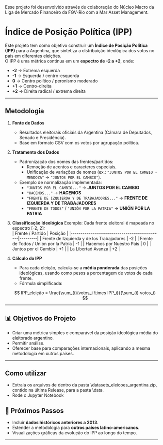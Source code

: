 Esse projeto foi desenvolvido através de colaboração do Núcleo Macro da Liga de Mercado Financeiro da FGV-Rio com a Mar Asset Management.

# Índice de Posição Política (IPP)

Este projeto tem como objetivo construir um **Índice de Posição Política (IPP)** para a Argentina, que sintetiza a distribuição ideológica dos votos no país em diferentes eleições.  
O IPP é uma métrica contínua em um **espectro de -2 a +2**, onde:

- **-2** → Extrema esquerda  
- **-1** → Esquerda / centro-esquerda  
- **0** → Centro político / peronismo moderado  
- **+1** → Centro-direita  
- **+2** → Direita radical / extrema direita  

---

##  Metodologia

1. **Fonte de Dados**  
   - Resultados eleitorais oficiais da Argentina (Câmara de Deputados, Senado e Presidência).  
   - Base em formato CSV com os votos por agrupação política.  

2. **Tratamento dos Dados**  
   - Padronização dos nomes das frentes/partidos:  
     - Remoção de acentos e caracteres especiais.  
     - Unificação de variações de nomes (ex.: `"JUNTOS POR EL CAMBIO - MENDOZA"` → `"JUNTOS POR EL CAMBIO"`).  
   - Exemplo de normalização implementada:  
     - `"JUNTOS POR EL CAMBIO..."` → **JUNTOS POR EL CAMBIO**  
     - `"HACEMOS..."` → **HACEMOS**  
     - `"FRENTE DE IZQUIERDA Y DE TRABAJADORES..."` → **FRENTE DE IZQUIERDA Y DE TRABAJADORES**  
     - `"FRENTE DE TODOS"` / `"UNIÓN POR LA PATRIA"` → **UNIÓN POR LA PATRIA**

3. **Classificação Ideológica** 
   Exemplo:
   Cada frente eleitoral é mapeada no espectro [-2, 2]:  
   | Frente / Partido                              | Posição |
   |-----------------------------------------------|---------|
   | Frente de Izquierda y de los Trabajadores     | -2      |
   | Frente de Todos / Unión por la Patria         | -1      |
   | Hacemos por Nuestro País                      | 0       |
   | Juntos por el Cambio                          | +1      |
   | La Libertad Avanza                            | +2      |

4. **Cálculo do IPP**  
   - Para cada eleição, calcula-se a **média ponderada** das posições ideológicas, usando como pesos a porcentagem de votos de cada frente.  
   - Fórmula simplificada:  

   $$
     IPP_eleição = \frac{\sum_{i}(votos_i \times IPP_i)}{\sum_{i} votos_i}
   $$
---

## 📊 Objetivos do Projeto

- Criar uma métrica simples e comparável da posição ideológica média do eleitorado argentino.  
- Permitir análise.
- Oferecer base para comparações internacionais, aplicando a mesma metodologia em outros países.  

---

## Como utilizar

- Extraia os arquivos de dentro da pasta \datasets_eleicoes_argentina.zip, contido na última Release, para a pasta \data.
- Rode o Jupyter Notebook

## 🚀 Próximos Passos

- Incluir **dados históricos anteriores a 2013**.  
- Estender a metodologia para **outros países latino-americanos**.  
- Visualizações gráficas da evolução do IPP ao longo do tempo.  

---